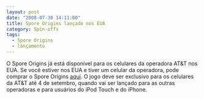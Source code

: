 ```yaml
---
layout: post
date: "2008-07-30 14:11:00"
title: Spore Origins lançado nos EUA
category: Spin-offs
tags:
  - Spore Origins
  - lançamento
---
```


O Spore Origins já está disponível para os celulares da operadora AT&T nos EUA. Se você estiver nos EUA e tiver um celular da operadora, pode comprar o Spore Origins [aqui](http://eamobile.com/spore). O jogo deve ser exclusivo para os celulares da AT&T até 4 de setembro, quando vai ser lançado para as outras operadoras e para usuários do iPod Touch e do iPhone.